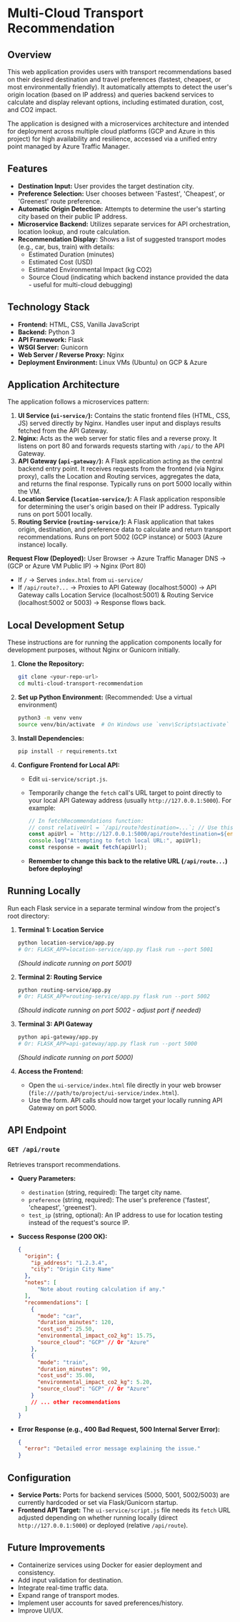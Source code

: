 # Multi-Cloud Transport Recommendation

## Overview

This web application provides users with transport recommendations based on their desired destination and travel preferences (fastest, cheapest, or most environmentally friendly). It automatically attempts to detect the user's origin location (based on IP address) and queries backend services to calculate and display relevant options, including estimated duration, cost, and CO2 impact.

The application is designed with a microservices architecture and intended for deployment across multiple cloud platforms (GCP and Azure in this project) for high availability and resilience, accessed via a unified entry point managed by Azure Traffic Manager.

## Features

* **Destination Input:** User provides the target destination city.
* **Preference Selection:** User chooses between 'Fastest', 'Cheapest', or 'Greenest' route preference.
* **Automatic Origin Detection:** Attempts to determine the user's starting city based on their public IP address.
* **Microservice Backend:** Utilizes separate services for API orchestration, location lookup, and route calculation.
* **Recommendation Display:** Shows a list of suggested transport modes (e.g., car, bus, train) with details:
  * Estimated Duration (minutes)
  * Estimated Cost (USD)
  * Estimated Environmental Impact (kg CO2)
  * Source Cloud (indicating which backend instance provided the data - useful for multi-cloud debugging)

## Technology Stack

* **Frontend:** HTML, CSS, Vanilla JavaScript
* **Backend:** Python 3
* **API Framework:** Flask
* **WSGI Server:** Gunicorn
* **Web Server / Reverse Proxy:** Nginx
* **Deployment Environment:** Linux VMs (Ubuntu) on GCP & Azure

## Application Architecture

The application follows a microservices pattern:

1. **UI Service (`ui-service/`):** Contains the static frontend files (HTML, CSS, JS) served directly by Nginx. Handles user input and displays results fetched from the API Gateway.
2. **Nginx:** Acts as the web server for static files and a reverse proxy. It listens on port 80 and forwards requests starting with `/api/` to the API Gateway.
3. **API Gateway (`api-gateway/`):** A Flask application acting as the central backend entry point. It receives requests from the frontend (via Nginx proxy), calls the Location and Routing services, aggregates the data, and returns the final response. Typically runs on port 5000 locally within the VM.
4. **Location Service (`location-service/`):** A Flask application responsible for determining the user's origin based on their IP address. Typically runs on port 5001 locally.
5. **Routing Service (`routing-service/`):** A Flask application that takes origin, destination, and preference data to calculate and return transport recommendations. Runs on port 5002 (GCP instance) or 5003 (Azure instance) locally.

**Request Flow (Deployed):**
User Browser -> Azure Traffic Manager DNS -> (GCP or Azure VM Public IP) -> Nginx (Port 80)

* If `/` -> Serves `index.html` from `ui-service/`
* If `/api/route?...` -> Proxies to API Gateway (localhost:5000) -> API Gateway calls Location Service (localhost:5001) & Routing Service (localhost:5002 or 5003) -> Response flows back.

## Local Development Setup

These instructions are for running the application components locally for development purposes, without Nginx or Gunicorn initially.

1. **Clone the Repository:**

    ```bash
    git clone <your-repo-url>
    cd multi-cloud-transport-recommendation
    ```

2. **Set up Python Environment:** (Recommended: Use a virtual environment)

    ```bash
    python3 -m venv venv
    source venv/bin/activate  # On Windows use `venv\Scripts\activate`
    ```

3. **Install Dependencies:**

    ```bash
    pip install -r requirements.txt
    ```

4. **Configure Frontend for Local API:**
    * Edit `ui-service/script.js`.
    * Temporarily change the `fetch` call's URL target to point directly to your local API Gateway address (usually `http://127.0.0.1:5000`). For example:

        ```javascript
        // In fetchRecommendations function:
        // const relativeUrl = `/api/route?destination=...`; // Use this for deployment
        const apiUrl = `http://127.0.0.1:5000/api/route?destination=${encodeURIComponent(destination)}&preference=${encodeURIComponent(preference)}`; // Use this for local Flask testing
        console.log("Attempting to fetch local URL:", apiUrl);
        const response = await fetch(apiUrl);
        ```

    * **Remember to change this back to the relative URL (`/api/route...`) before deploying!**

## Running Locally

Run each Flask service in a separate terminal window from the project's root directory:

1. **Terminal 1: Location Service**

    ```bash
    python location-service/app.py
    # Or: FLASK_APP=location-service/app.py flask run --port 5001
    ```

    *(Should indicate running on port 5001)*

2. **Terminal 2: Routing Service**

    ```bash
    python routing-service/app.py
    # Or: FLASK_APP=routing-service/app.py flask run --port 5002
    ```

    *(Should indicate running on port 5002 - adjust port if needed)*

3. **Terminal 3: API Gateway**

    ```bash
    python api-gateway/app.py
    # Or: FLASK_APP=api-gateway/app.py flask run --port 5000
    ```

    *(Should indicate running on port 5000)*

4. **Access the Frontend:**
    * Open the `ui-service/index.html` file directly in your web browser (`file:///path/to/project/ui-service/index.html`).
    * Use the form. API calls should now target your locally running API Gateway on port 5000.

## API Endpoint

### `GET /api/route`

Retrieves transport recommendations.

* **Query Parameters:**
  * `destination` (string, required): The target city name.
  * `preference` (string, required): The user's preference ('fastest', 'cheapest', 'greenest').
  * `test_ip` (string, optional): An IP address to use for location testing instead of the request's source IP.
* **Success Response (200 OK):**

    ```json
    {
      "origin": {
        "ip_address": "1.2.3.4",
        "city": "Origin City Name"
      },
      "notes": [
          "Note about routing calculation if any."
      ],
      "recommendations": [
        {
          "mode": "car",
          "duration_minutes": 120,
          "cost_usd": 25.50,
          "environmental_impact_co2_kg": 15.75,
          "source_cloud": "GCP" // Or "Azure"
        },
        {
          "mode": "train",
          "duration_minutes": 90,
          "cost_usd": 35.00,
          "environmental_impact_co2_kg": 5.20,
          "source_cloud": "GCP" // Or "Azure"
        }
        // ... other recommendations
      ]
    }
    ```

* **Error Response (e.g., 400 Bad Request, 500 Internal Server Error):**

    ```json
    {
      "error": "Detailed error message explaining the issue."
    }
    ```

## Configuration

* **Service Ports:** Ports for backend services (5000, 5001, 5002/5003) are currently hardcoded or set via Flask/Gunicorn startup.
* **Frontend API Target:** The `ui-service/script.js` file needs its `fetch` URL adjusted depending on whether running locally (direct `http://127.0.0.1:5000`) or deployed (relative `/api/route`).

## Future Improvements

* Containerize services using Docker for easier deployment and consistency.
* Add input validation for destination.
* Integrate real-time traffic data.
* Expand range of transport modes.
* Implement user accounts for saved preferences/history.
* Improve UI/UX.
